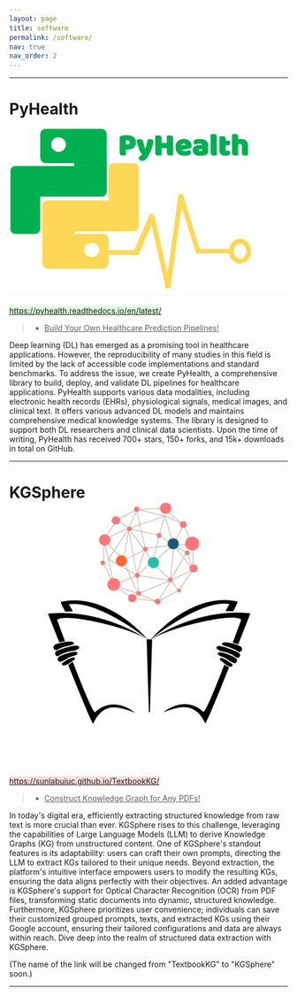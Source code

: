 ```yaml
---
layout: page
title: software
permalink: /software/
nav: true
nav_order: 2
---
```


---------

**PyHealth**  <img src="/assets/img/publication_preview/pyhealth-logo.png" alt="PyHealth Logo" class="pyhealth-logo">
===

[<span style="background-color:#ddffdd;">https://pyhealth.readthedocs.io/en/latest/</span>](https://pyhealth.readthedocs.io/en/latest/)

> - <span style="text-decoration:underline;">Build Your Own Healthcare Prediction Pipelines!</span>

Deep learning (DL) has emerged as a promising tool in healthcare
applications. However, the reproducibility of many studies in this
field is limited by the lack of accessible code implementations and
standard benchmarks. To address the issue, we create PyHealth, a
comprehensive library to build, deploy, and validate DL pipelines for
healthcare applications. PyHealth supports various data modalities,
including electronic health records (EHRs), physiological signals,
medical images, and clinical text. It offers various advanced DL
models and maintains comprehensive medical knowledge systems.
The library is designed to support both DL researchers and clinical
data scientists. Upon the time of writing, PyHealth has received
700+ stars, 150+ forks, and 15k+ downloads in total on GitHub.


---------


**KGSphere**  <img src="/assets/img/kgsphere-logo.png" alt="KGSphere Logo" class="kgsphere-logo">
===

[<span style="background-color:#ffdddd;">https://sunlabuiuc.github.io/TextbookKG/</span>](https://sunlabuiuc.github.io/TextbookKG/)

> - <span style="text-decoration:underline;">Construct Knowledge Graph for Any PDFs!</span>

In today's digital era, efficiently extracting structured knowledge from raw text is more crucial than ever. KGSphere rises to this challenge, leveraging the capabilities of Large Language Models (LLM) to derive Knowledge Graphs (KG) from unstructured content. One of KGSphere's standout features is its adaptability: users can craft their own prompts, directing the LLM to extract KGs tailored to their unique needs. Beyond extraction, the platform's intuitive interface empowers users to modify the resulting KGs, ensuring the data aligns perfectly with their objectives. An added advantage is KGSphere's support for Optical Character Recognition (OCR) from PDF files, transforming static documents into dynamic, structured knowledge. Furthermore, KGSphere prioritizes user convenience; individuals can save their customized grouped prompts, texts, and extracted KGs using their Google account, ensuring their tailored configurations and data are always within reach. Dive deep into the realm of structured data extraction with KGSphere.

(The name of the link will be changed from "TextbookKG" to "KGSphere" soon.)


---------